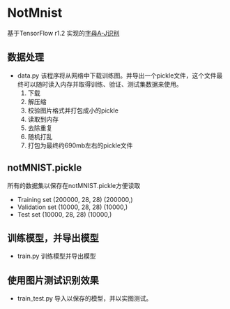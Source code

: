 # NotMnist

基于TensorFlow r1.2 实现的[字母A-J识别](http://yaroslavvb.blogspot.com/2011/09/notmnist-dataset.html)

## 数据处理
- data.py 该程序将从网络中下载训练图。并导出一个pickle文件，这个文件最终可以随时读入内存并取得训练、验证、测试集数据来使用。
  1. 下载
  2. 解压缩
  3. 校验图片格式并打包成小的pickle
  4. 读取到内存
  5. 去除重复
  6. 随机打乱
  7. 打包为最终约690mb左右的pickle文件

 

## notMNIST.pickle
所有的数据集以保存在notMNIST.pickle方便读取
- Training set (200000, 28, 28) (200000,)
- Validation set (10000, 28, 28) (10000,)
- Test set (10000, 28, 28) (10000,)

## 训练模型，并导出模型
- train.py 训练模型并导出模型

## 使用图片测试识别效果
- train_test.py 导入以保存的模型，并以实图测试。